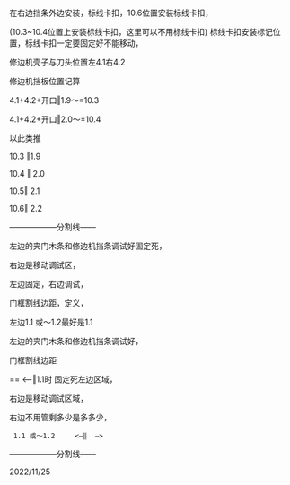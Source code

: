 #
在右边挡条外边安装，标线卡扣，10.6位置安装标线卡扣，

(10.3~10.4位置上安装标线卡扣，这里可以不用标线卡扣)
标线卡扣安装标记位置，标线卡扣一定要固定好不能移动，

修边机壳子与刀头位置左4.1右4.2

修边机挡板位置记算

4.1+4.2+开口‖1.9～=10.3

4.1+4.2+开口‖2.0～=10.4

以此类推

10.3  ‖1.9

10.4 ‖   2.0

10.5‖ 2.1

10.6‖  2.2


——————分割线——

左边的夹门木条和修边机挡条调试好固定死，

右边是移动调试区，

左边固定，右边调试，


门框割线边距，定义，

左边1.1 或～1.2最好是1.1

左边的夹门木条和修边机挡条调试好，

门框割线边距

==
<——‖1.1时   固定死左边区域，


右边是移动调试区域，

右边不用管剩多少是多多少，

     1.1 或～1.2     <—‖  —>

——————分割线——

2022/11/25





